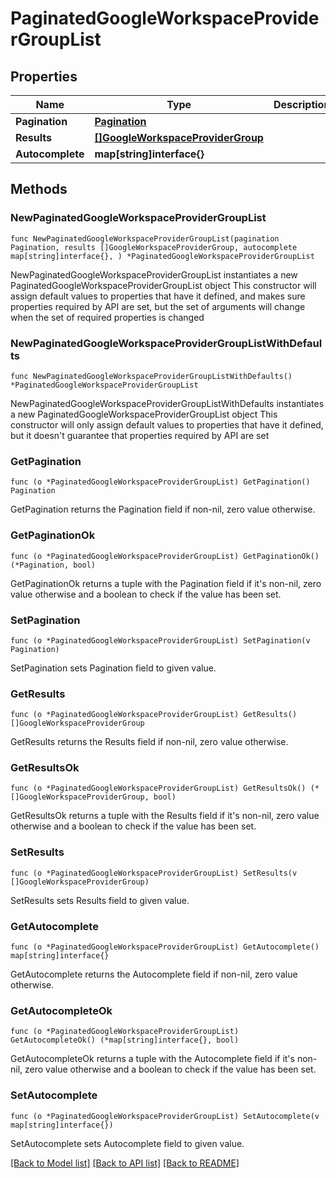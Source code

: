 # PaginatedGoogleWorkspaceProviderGroupList

## Properties

Name | Type | Description | Notes
------------ | ------------- | ------------- | -------------
**Pagination** | [**Pagination**](Pagination.md) |  | 
**Results** | [**[]GoogleWorkspaceProviderGroup**](GoogleWorkspaceProviderGroup.md) |  | 
**Autocomplete** | **map[string]interface{}** |  | 

## Methods

### NewPaginatedGoogleWorkspaceProviderGroupList

`func NewPaginatedGoogleWorkspaceProviderGroupList(pagination Pagination, results []GoogleWorkspaceProviderGroup, autocomplete map[string]interface{}, ) *PaginatedGoogleWorkspaceProviderGroupList`

NewPaginatedGoogleWorkspaceProviderGroupList instantiates a new PaginatedGoogleWorkspaceProviderGroupList object
This constructor will assign default values to properties that have it defined,
and makes sure properties required by API are set, but the set of arguments
will change when the set of required properties is changed

### NewPaginatedGoogleWorkspaceProviderGroupListWithDefaults

`func NewPaginatedGoogleWorkspaceProviderGroupListWithDefaults() *PaginatedGoogleWorkspaceProviderGroupList`

NewPaginatedGoogleWorkspaceProviderGroupListWithDefaults instantiates a new PaginatedGoogleWorkspaceProviderGroupList object
This constructor will only assign default values to properties that have it defined,
but it doesn't guarantee that properties required by API are set

### GetPagination

`func (o *PaginatedGoogleWorkspaceProviderGroupList) GetPagination() Pagination`

GetPagination returns the Pagination field if non-nil, zero value otherwise.

### GetPaginationOk

`func (o *PaginatedGoogleWorkspaceProviderGroupList) GetPaginationOk() (*Pagination, bool)`

GetPaginationOk returns a tuple with the Pagination field if it's non-nil, zero value otherwise
and a boolean to check if the value has been set.

### SetPagination

`func (o *PaginatedGoogleWorkspaceProviderGroupList) SetPagination(v Pagination)`

SetPagination sets Pagination field to given value.


### GetResults

`func (o *PaginatedGoogleWorkspaceProviderGroupList) GetResults() []GoogleWorkspaceProviderGroup`

GetResults returns the Results field if non-nil, zero value otherwise.

### GetResultsOk

`func (o *PaginatedGoogleWorkspaceProviderGroupList) GetResultsOk() (*[]GoogleWorkspaceProviderGroup, bool)`

GetResultsOk returns a tuple with the Results field if it's non-nil, zero value otherwise
and a boolean to check if the value has been set.

### SetResults

`func (o *PaginatedGoogleWorkspaceProviderGroupList) SetResults(v []GoogleWorkspaceProviderGroup)`

SetResults sets Results field to given value.


### GetAutocomplete

`func (o *PaginatedGoogleWorkspaceProviderGroupList) GetAutocomplete() map[string]interface{}`

GetAutocomplete returns the Autocomplete field if non-nil, zero value otherwise.

### GetAutocompleteOk

`func (o *PaginatedGoogleWorkspaceProviderGroupList) GetAutocompleteOk() (*map[string]interface{}, bool)`

GetAutocompleteOk returns a tuple with the Autocomplete field if it's non-nil, zero value otherwise
and a boolean to check if the value has been set.

### SetAutocomplete

`func (o *PaginatedGoogleWorkspaceProviderGroupList) SetAutocomplete(v map[string]interface{})`

SetAutocomplete sets Autocomplete field to given value.



[[Back to Model list]](../README.md#documentation-for-models) [[Back to API list]](../README.md#documentation-for-api-endpoints) [[Back to README]](../README.md)


